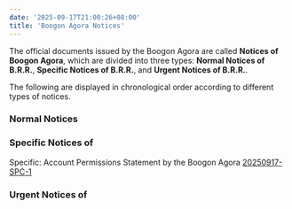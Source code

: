 ```yaml
---
date: '2025-09-17T21:00:26+08:00'
title: 'Boogon Agora Notices'
---
```


The official documents issued by the Boogon Agora are called **Notices of Boogon Agora**, which are divided into three types: **Normal Notices of B.R.R.**, **Specific Notices of B.R.R.**, and **Urgent Notices of B.R.R.**.

The following are displayed in chronological order according to different types of notices.

### Normal Notices

### Specific Notices of

Specific: Account Permissions Statement by the Boogon Agora [20250917-SPC-1](./spc/20250917-spc-1/)

### Urgent Notices of